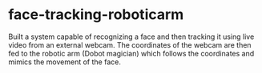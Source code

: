 # face-tracking-roboticarm
Built a system capable of recognizing a face and then tracking it using live video from an external  webcam. The coordinates of the webcam are then fed to the robotic arm (Dobot magician) which follows the  coordinates and mimics the movement of the face.
